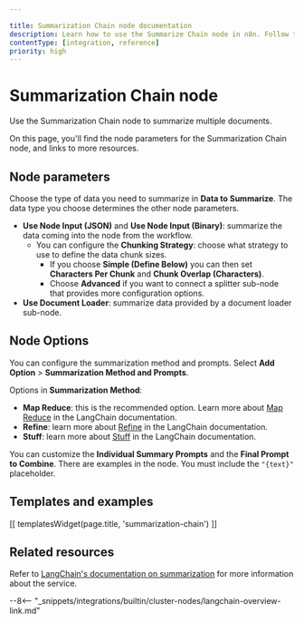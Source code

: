 ```yaml
---

title: Summarization Chain node documentation
description: Learn how to use the Summarize Chain node in n8n. Follow technical documentation to integrate Summarize Chain node into your workflows.
contentType: [integration, reference]
priority: high
---
```


# Summarization Chain node

Use the Summarization Chain node to summarize multiple documents.

On this page, you'll find the node parameters for the Summarization Chain node, and links to more resources.

## Node parameters

Choose the type of data you need to summarize in **Data to Summarize**. The data type you choose determines the other node parameters.

* **Use Node Input (JSON)** and **Use Node Input (Binary)**: summarize the data coming into the node from the workflow. 
	* You can configure the **Chunking Strategy**: choose what strategy to use to define the data chunk sizes.
		* If you choose **Simple (Define Below)** you can then set **Characters Per Chunk** and **Chunk Overlap (Characters)**.
		* Choose **Advanced** if you want to connect a splitter sub-node that provides more configuration options.
* **Use Document Loader**: summarize data provided by a document loader sub-node.

## Node Options

You can configure the summarization method and prompts. Select **Add Option** > **Summarization Method and Prompts**.

Options in **Summarization Method**:

* **Map Reduce**: this is the recommended option. Learn more about [Map Reduce](https://js.langchain.com/v0.1/docs/modules/chains/document/map_reduce/) in the LangChain documentation.
* **Refine**: learn more about [Refine](https://js.langchain.com/v0.1/docs/modules/chains/document/refine/) in the LangChain documentation.
* **Stuff**: learn more about [Stuff](https://js.langchain.com/v0.1/docs/modules/chains/document/stuff/) in the LangChain documentation.

You can customize the **Individual Summary Prompts** and the **Final Prompt to Combine**. There are examples in the node. You must include the `"{text}"` placeholder.

## Templates and examples

<!-- see https://www.notion.so/n8n/Pull-in-templates-for-the-integrations-pages-37c716837b804d30a33b47475f6e3780 -->
[[ templatesWidget(page.title, 'summarization-chain') ]]

## Related resources

Refer to [LangChain's documentation on summarization](https://js.langchain.com/docs/tutorials/summarization/) for more information about the service.

--8<-- "_snippets/integrations/builtin/cluster-nodes/langchain-overview-link.md"

